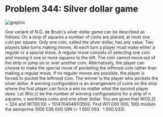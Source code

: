 # Problem 344: Silver dollar game

![graphic](img344.gif)

One variant of N.G. de Bruijn's silver dollar game can be described as
follows: On a strip of squares a number of coins are placed, at most one
coin per square. Only one coin, called the silver dollar, has any value.
Two players take turns making moves. At each turn a player must make
either a regular or a special move. A regular move consists of selecting
one coin and moving it one or more squares to the left. The coin cannot
move out of the strip or jump on or over another coin. Alternatively,
the player can choose to make the special move of pocketing the leftmost
coin rather than making a regular move. If no regular moves are
possible, the player is forced to pocket the leftmost coin. The winner
is the player who pockets the silver dollar. A winning configuration is
an arrangement of coins on the strip where the first player can force a
win no matter what the second player does. Let W(n,c) be the number of
winning configurations for a strip of n squares, c worthless coins and
one silver dollar. You are given that W(10,2) = 324 and W(100,10) =
1514704946113500. Find W(1 000 000, 100) modulo the semiprime 1000 036
000 099 (= 1 000 003 · 1 000 033).